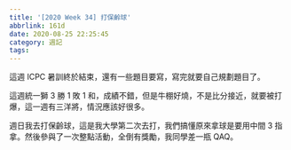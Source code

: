 ```yaml
---
title: '[2020 Week 34] 打保齡球'
abbrlink: 161d
date: 2020-08-25 22:25:45
category: 週記
tags:
---
```

這週 ICPC 暑訓終於結束，還有一些題目要寫，寫完就要自己規劃題目了。
<!-- more -->
這週統一獅 3 勝 1 敗 1 和，成績不錯，但是牛棚好燒，不是比分接近，就要被打爆，這一週有三洋將，情況應該好很多。

週日我去打保齡球，這是我大學第二次去打，我們搞懂原來拿球是要用中間 3 指拿。然後參與了一次整點活動，全倒有獎勵，我同學差一瓶 QAQ。